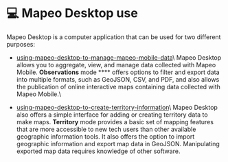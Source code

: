# 💻 Mapeo Desktop use

Mapeo Desktop is a computer application that can be used for two different purposes:

* [using-mapeo-desktop-to-manage-mapeo-mobile-data](using-mapeo-desktop-to-manage-mapeo-mobile-data/ "mention")\ Mapeo Desktop allows you to aggregate, view, and manage data collected with Mapeo Mobile. **Observations** mode **** offers options to filter and export data into multiple formats, such as GeoJSON, CSV, and PDF, and also allows the publication of online interactive maps containing data collected with Mapeo Mobile.\

* [using-mapeo-desktop-to-create-territory-information](using-mapeo-desktop-to-create-territory-information/ "mention")\ Mapeo Desktop also offers a simple interface for adding or creating territory data to make maps. **Territory** mode provides a basic set of mapping features that are more accessible to new tech users than other available geographic information tools. It also offers the option to import geographic information and export map data in GeoJSON. Manipulating exported map data requires knowledge of other software.


